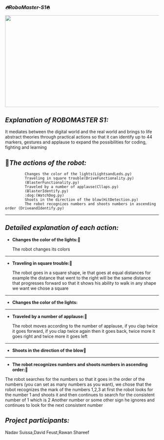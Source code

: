  ### _:fire:RoboMaster-S1_:fire:
 <img src="https://i.ytimg.com/vi/Lq2PCOamO6E/maxresdefault.jpg" width="600" height="300">


 _Explanation of ROBOMASTER S1:_
----------------------------------------

It mediates between the digital world and the real world and brings to life abstract theories through practical actions so that it can identify up to 44 markers, gestures and applause to expand the possibilities for coding, fighting and learning

:pushpin:_The actions of the robot:_
----------------------------------------

             Changes the color of the lights(LightsandLeds.py)
             Traveling in square trouble(DriveFunctionality.py)
             (BlasterFunctionality.py)
             Traveled by a number of applause(Cllaps.py)
             (BlasterIdentify.py)
             :dog:(WatchDog.py)
             Shoots in the direction of the blow(HitDetection.py)
             The robot recognizes numbers and shoots numbers in ascending order (DriveandIdentify.py)


----------------------------------------


_Detailed explanation of each action:_
----------------------------------------

 - **Changes the color of the lights:**:rainbow:
  
     The robot changes its colors
  
----------------------------------------

 - **Traveling in square trouble:**:black_square_button:
 
     The robot goes in a square shape, ie that goes at equal distances for example the distance that went to the right will be the same distance that           progresses forward so that it shows his ability to walk in any shape we want we chose a square
----------------------------------------


 - **Changes the color of the lights:**
 - ----------------------------------------

 - **Traveled by a number of applause:**:clap:
  
      The robot moves according to the number of applause, if you clap twice it goes forward, if you clap twice again then it goes back, twice more it goes right and twice more it goes left
 -  - ----------------------------------------

 - **Shoots in the direction of the blow**:punch:






 -  - ----------------------------------------
 - **The robot recognizes numbers and shoots numbers in ascending order:**:dart:

The robot searches for the numbers so that it goes in the order of the numbers (you can set as many numbers as you want), we chose that the robot recognizes the mark of the numbers 1,2,3 at first the robot looks for the number 1 and shoots it and then continues to search for the consistent number of 1 which is 2 Another number or some other sign he ignores and continues to look for the next consistent number

 _Project participants:_
----------------------------------------
Nadav Suissa,David Feust,Rawan Shareef

